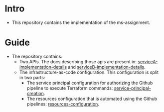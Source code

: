 # Intro
- This repository contains the implementation of the ms-assignment.

# Guide
- The repository contains:
  -  Two APIs. The docs describing those apis are present in: [serviceA-implementation-details](/docs/serviceA-implementation-details.md) and [serviceB-implementation-details](docs\serviceB-implementation-details.md).
  -  The infrastructure-as-code configuration. This configuration is split in two parts:
     -  The service principal configuration for authorizing the Github pipeline to execute Terraform commands: [service-principal-creation](docs\service-principal-creation.md).
     -  The resources configuration that is automated using the Github pipelines: [resources-configuration](docs\resources-configuration.md).
